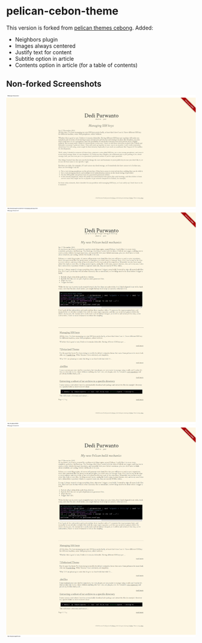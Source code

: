 # pelican-cebon-theme #

This version is forked from [pelican themes cebong](https://github.com/getpelican/pelican-themes/tree/master/cebong).
Added:
- Neighbors plugin
- Images always centered
- Justify text for content
- Subtitle option in article
- Contents option in article (for a table of contents)

## Non-forked Screenshots ##

![screenshot1](screenshot-article.png)
![screenshot2](screenshot-with-tagline.png)
![screenshot3](screenshot-without-tagline.png)
